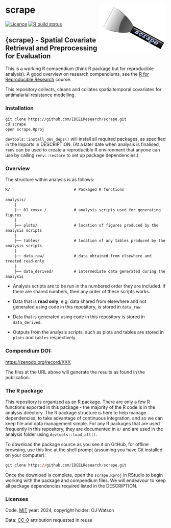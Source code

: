 
<!-- README.md is generated from README.Rmd. Please edit that file -->

# scrape <img src="tools/logo.png" align="right" style="padding-left:10px;background-color:white;" width="200px" />

<!-- badges: start -->

[![Licence](https://img.shields.io/github/license/mashape/apistatus.svg)](http://choosealicense.com/licenses/mit/)
[![R build
status](https://github.com/IDEELResearch/scrape/workflows/R-CMD-check/badge.svg)](https://github.com/IDEELResearch/scrape/actions)
<!-- badges: end -->

## {scrape} - Spatial Covariate Retrieval and Preprocessing for Evaluation

This is a working R compendium (think R package but for reproducible
analysis). A good overview on research compendiums, see the [R for
Reproducible Research](https://annakrystalli.me/rrresearch/index.html)
course.

This repository collects, cleans and collates spatialtemporal covariates
for antimalarial resistance modelling.

### Installation

    git clone https://github.com/IDEELResearch/scrape.git
    cd scrape
    open scrape.Rproj

`devtools::install_dev_deps()` will install all required packages, as
specified in the Imports in DESCRIPTION. (At a later date when analysis
is finalised, `renv` can be used to create a reproducible R environment
that anyone can use by calling `renv::restore` to set up package
dependencies.)

### Overview

The structure within analysis is as follows:

    R/                            # Packaged R functions 

    analysis/
        |
        ├── 01_xxxxx /            # analysis scripts used for generating figures
        |
        ├── plots/                # location of figures produced by the analysis scripts
        |
        ├── tables/               # location of any tables produced by the analysis scripts
        |
        ├── data_raw/             # data obtained from elsewhere and treated read-only    
        |
        ├── data_derived/         # intermediate data generated during the analysis

- Analysis scripts are to be run in the numbered order they are
  included. If there are shared numbers, then any order of these scripts
  works.

- Data that is **read only**, e.g. data shared from elsewhere and not
  generated using code in this repository, is stored in `data_raw`

- Data that is generated using code in this repository is stored in
  `data_derived`.

- Outputs from the analysis scripts, such as plots and tables are stored
  in `plots` and `tables` respectively.

### Compendium DOI:

<https://zenodo.org/record/XXX>

The files at the URL above will generate the results as found in the
publication.

### The R package

This repository is organized as an R package. There are only a few R
functions exported in this package - the majority of the R code is in
the analysis directory. The R package structure is here to help manage
dependencies, to take advantage of continuous integration, and so we can
keep file and data management simple. For any R packages that are used
frequently in this repository, they are documented in `R/` and are used
in the analysis folder using `devtools::load_all()`.

To download the package source as you see it on GitHub, for offline
browsing, use this line at the shell prompt (assuming you have Git
installed on your computer):

``` r
git clone https://github.com/IDEELResearch/scrape.git
```

Once the download is complete, open the `scrape.Rproj` in RStudio to
begin working with the package and compendium files. We will endeavour
to keep all package dependencies required listed in the DESCRIPTION.

<!-- To add this once all the analysis is done -->
<!-- In addition, once analysis is completed, we will use `renv` to track package dependencies for reproducibility. Please use `renv::restore` to restore the state of the project and see https://rstudio.github.io/renv/articles/renv.html for more information. -->

### Licenses

Code: [MIT](http://opensource.org/licenses/MIT) year: 2024, copyright
holder: OJ Watson

Data: [CC-0](http://creativecommons.org/publicdomain/zero/1.0/)
attribution requested in reuse
